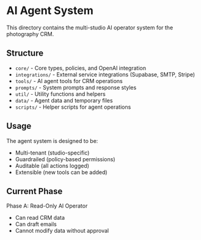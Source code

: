 # AI Agent System

This directory contains the multi-studio AI operator system for the photography CRM.

## Structure

- `core/` - Core types, policies, and OpenAI integration
- `integrations/` - External service integrations (Supabase, SMTP, Stripe)
- `tools/` - AI agent tools for CRM operations
- `prompts/` - System prompts and response styles
- `util/` - Utility functions and helpers
- `data/` - Agent data and temporary files
- `scripts/` - Helper scripts for agent operations

## Usage

The agent system is designed to be:
- Multi-tenant (studio-specific)
- Guardrailed (policy-based permissions)
- Auditable (all actions logged)
- Extensible (new tools can be added)

## Current Phase

Phase A: Read-Only AI Operator
- Can read CRM data
- Can draft emails
- Cannot modify data without approval